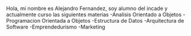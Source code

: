 Hola, mi nombre es Alejandro Fernandez, soy alumno del incade y actualmente curso las siguientes materias
-Analisis Orientado a Objetos
-Programacion Orientada a Objetos
-Estructura de Datos
-Arquitectura de Software
-Emprendedurismo
-Marketing
